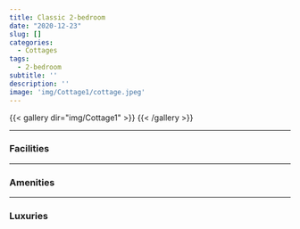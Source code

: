 ```yaml
---
title: Classic 2-bedroom
date: "2020-12-23"
slug: []
categories:
  - Cottages
tags:
  - 2-bedroom
subtitle: ''
description: ''
image: 'img/Cottage1/cottage.jpeg'
---
```


{{< gallery dir="img/Cottage1" >}} {{< /gallery >}}

---

### Facilities

---

### Amenities

---

### Luxuries

